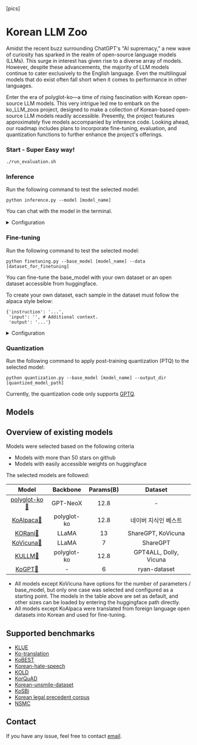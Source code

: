 [pics]


# Korean LLM Zoo


Amidst the recent buzz surrounding ChatGPT's "AI supremacy," a new wave of curiosity has sparked in the realm of open-source language models (LLMs). This surge in interest has given rise to a diverse array of models. However, despite these advancements, the majority of LLM models continue to cater exclusively to the English language. Even the multilingual models that do exist often fall short when it comes to performance in other languages.

Enter the era of polyglot-ko—a time of rising fascination with Korean open-source LLM models. This very intrigue led me to embark on the ko_LLM_zoos project, designed to make a collection of Korean-based open-source LLM models readily accessible. Presently, the project features approximately five models accompanied by inference code. Looking ahead, our roadmap includes plans to incorporate fine-tuning, evaluation, and quantization functions to further enhance the project's offerings.

### Start - Super Easy way!
```bash
./run_evaluation.sh
```

### Inference
Run the following command to test the selected model:

```
python inference.py --model [model_name]
```
You can chat with the model in the terminal.

<details>
<summary>Configuration</summary>
<div markdown="1">

```
usage: inference.py [-h] --model MODEL [--max_new_token MAX_NEW_TOKEN] [--temp TEMP] [--top_p TOP_P] [--use_gradio] [--stream]
                    [--use_gpu USE_GPU] [--quant {gptq,int8,fp4,nf4,nf4-dq,np4-dq-comp_bf16}] [--gptq_weights GPTQ_WEIGHTS]

options:
  -h, --help            show this help message and exit
  --model MODEL         choose one model from [polygolot-ko, ko-alpaca, kullm, korani-v3, kovicuna, kogpt] or use saved path
  --max_new_token MAX_NEW_TOKEN
                        The maximum numbers of tokens to generate, ignoring the number of tokens in the prompt
  --temp TEMP           A value used to modulate the next token probabilities. Higher values increase randomness.
  --top_p TOP_P         A value that controls the determinism with which the model generates responses. Higher values increase the
                        diversity of responses.
  --use_gradio          Use gradio for chat UI
  --stream              Use streaming for chat
  --use_gpu USE_GPU     The number of GPUs to use. If you want to use 0 and 1, enter '0, 1'
  --quant {gptq,int8,fp4,nf4,nf4-dq,np4-dq-comp_bf16}
                        Chosse quantization method. Note that the 'gptq' option must be preceded by quantization.py and use the stored
                        weights
  --gptq_weights GPTQ_WEIGHTS
                        The path where the model weight quantized via GPTQ is stored. If not specified, the gptq model will not be
                        available.
```

</div>
</details>

### Fine-tuning
Run the following command to test the selected model:

```
python finetuning.py --base_model [model_name] --data [dataset_for_finetuning]
```
You can fine-tune the base_model with your own dataset or an open dataset accessible from huggingface.

To create your own dataset, each sample in the dataset must follow the alpaca style below:
```
{'instruction': '...',
 'input': '', # Additional context. 
 'output': '...'}
```

<details>
<summary>Configuration</summary>
<div markdown="1">

```
usage: finetuning.py [-h] [--base_model BASE_MODEL] --data_path DATA_PATH [--args.output_dir ARGS.OUTPUT_DIR] [--use_gpu USE_GPU] [--batch_size BATCH_SIZE]
                     [--num_epochs NUM_EPOCHS] [--learning_rate LEARNING_RATE] [--cutoff_len CUTOFF_LEN] [--resume_from_checkpoint RESUME_FROM_CHECKPOINT]
                     [--val_set_size VAL_SET_SIZE] [--eval_step EVAL_STEP] [--finetuning_method FINETUNING_METHOD] [--lora_r LORA_R] [--lora_alpha LORA_ALPHA]
                     [--lora_dropout LORA_DROPOUT] [--lora_target_modules LORA_TARGET_MODULES] [--train_on_inputs TRAIN_ON_INPUTS] [--group_by_length GROUP_BY_LENGTH]
                     [--wandb_project WANDB_PROJECT] [--wandb_run_name WANDB_RUN_NAME]

options:
  -h, --help            show this help message and exit
  --base_model BASE_MODEL
                        choose one model from [polygolot-ko, ko-alpaca, kullm, korani-v3, kovicuna, kogpt] or use saved path. The default is 'kullm'
  --data_path DATA_PATH
                        set your dataset path. the dataset must contain the keys: instruction, input and output
  --output_dir OUTPUT_DIR
                        save path for trained model weights
  --use_gpu USE_GPU     The number of GPUs to use. If you want to use 0 and 1, enter '0, 1'
  --batch_size BATCH_SIZE
  --num_epochs NUM_EPOCHS
  --learning_rate LEARNING_RATE
  --cutoff_len CUTOFF_LEN
                        The maximum number of input tokens
  --resume_from_checkpoint RESUME_FROM_CHECKPOINT
                        Either training checkpoint or final adapter
  --val_set_size VAL_SET_SIZE
  --eval_step EVAL_STEP
                        Step unit to perform evaluation and checkpoint storage
  --finetuning_method FINETUNING_METHOD
                        Finetuning method. choose one of [lora, qlora]
  --lora_r LORA_R
  --lora_alpha LORA_ALPHA
  --lora_dropout LORA_DROPOUT
  --lora_target_modules LORA_TARGET_MODULES
  --train_on_inputs TRAIN_ON_INPUTS
                        If False, masks out inputs in loss
  --group_by_length GROUP_BY_LENGTH
                        Whether or not to group together samples of roughly the same length in the training dataset. If True, faster, but produces an odd training loss curve
  --wandb_project WANDB_PROJECT
  --wandb_run_name WANDB_RUN_NAME
                        Choose one of [false, gradients, all]. 'all' option may occur error: RuntimeError: 'histogram_cpu' not implemented for 'Char'
```

</div>
</details>

### Quantization
Run the following command to apply post-training quantization (PTQ) to the selected model:

```
python quantization.py --base_model [model_name] --output_dir [quantized_model_path]
```

Currently, the quantization code only supports [GPTQ](https://arxiv.org/abs/2210.17323).

## Models

Overview of existing models
---
Models were selected based on the following criteria

- Models with more than 50 stars on github
- Models with easily accessible weights on huggingface

The selected models are followed:

| Model | Backbone | Params(B) | Dataset |
|:--------:|:--------:|:-------:|:--------------------:|
|[polyglot-ko](https://github.com/EleutherAI/polyglot)[🤗](https://huggingface.co/EleutherAI/polyglot-ko-12.8b)|GPT-NeoX|12.8|-|
|[KoAlpaca](https://github.com/Beomi/KoAlpaca)[🤗](https://huggingface.co/beomi/KoAlpaca-Polyglot-12.8B)|polyglot-ko|12.8|네이버 지식인 베스트|
|[KORani](https://github.com/krafton-ai/KORani)[🤗](https://huggingface.co/KRAFTON/KORani-v3-13B)|LLaMA|13|ShareGPT, KoVicuna|
|[KoVicuna](https://github.com/melodysdreamj/KoVicuna)[🤗](https://huggingface.co/junelee/ko_vicuna_7b)|LLaMA|7|ShareGPT|
|[KULLM](https://github.com/nlpai-lab/KULLM)[🤗](https://huggingface.co/nlpai-lab/kullm-polyglot-12.8b-v2)|polyglot-ko|12.8|GPT4ALL, Dolly, Vicuna|
|[KoGPT](https://github.com/kakaobrain/kogpt)[🤗](https://huggingface.co/kakaobrain/kogpt)|-|6|ryan-dataset|

- All models except KoVicuna have options for the number of parameters / base_model, but only one case was selected and configured as a starting point.
The models in the table above are set as default, and other sizes can be loaded by entering the huggingface path directly.
- All models except KoAlpaca were translated from foreign language open datasets into Korean and used for fine-tuning.

## Supported benchmarks
- [KLUE](https://klue-benchmark.com/)
- [Ko-translation](https://huggingface.co/datasets/Moo/korean-parallel-corpora)
- [KoBEST](https://huggingface.co/datasets/skt/kobest_v1)
- [Korean-hate-speech](https://github.com/kocohub/korean-hate-speech)
- [KOLD](https://github.com/boychaboy/KOLD)
- [KorQuAD](https://korquad.github.io/KorQuad%201.0/)
- [Korean-unsmile-dataset](https://github.com/smilegate-ai/korean_unsmile_dataset)
- [KoSBi](https://github.com/naver-ai/korean-safety-benchmarks)
- [Korean legal precedent corpus](https://github.com/lbox-kr/lbox-open)
- [NSMC](https://github.com/e9t/nsmc)


## Contact
If you have any issue, feel free to contact [email](asrs777@gmail.com).
